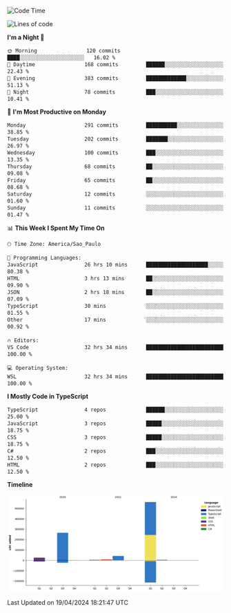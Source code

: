 <!--START_SECTION:waka-->
![Code Time](http://img.shields.io/badge/Code%20Time-2%2C456%20hrs%2022%20mins-blue)

![Lines of code](https://img.shields.io/badge/From%20Hello%20World%20I%27ve%20Written-903.8%20thousand%20lines%20of%20code-blue)

**I'm a Night 🦉** 

```text
🌞 Morning                120 commits         ████░░░░░░░░░░░░░░░░░░░░░   16.02 % 
🌆 Daytime                168 commits         ██████░░░░░░░░░░░░░░░░░░░   22.43 % 
🌃 Evening                383 commits         █████████████░░░░░░░░░░░░   51.13 % 
🌙 Night                  78 commits          ███░░░░░░░░░░░░░░░░░░░░░░   10.41 % 
```
📅 **I'm Most Productive on Monday** 

```text
Monday                   291 commits         ██████████░░░░░░░░░░░░░░░   38.85 % 
Tuesday                  202 commits         ███████░░░░░░░░░░░░░░░░░░   26.97 % 
Wednesday                100 commits         ███░░░░░░░░░░░░░░░░░░░░░░   13.35 % 
Thursday                 68 commits          ██░░░░░░░░░░░░░░░░░░░░░░░   09.08 % 
Friday                   65 commits          ██░░░░░░░░░░░░░░░░░░░░░░░   08.68 % 
Saturday                 12 commits          ░░░░░░░░░░░░░░░░░░░░░░░░░   01.60 % 
Sunday                   11 commits          ░░░░░░░░░░░░░░░░░░░░░░░░░   01.47 % 
```


📊 **This Week I Spent My Time On** 

```text
🕑︎ Time Zone: America/Sao_Paulo

💬 Programming Languages: 
JavaScript               26 hrs 10 mins      ████████████████████░░░░░   80.38 % 
HTML                     3 hrs 13 mins       ██░░░░░░░░░░░░░░░░░░░░░░░   09.90 % 
JSON                     2 hrs 18 mins       ██░░░░░░░░░░░░░░░░░░░░░░░   07.09 % 
TypeScript               30 mins             ░░░░░░░░░░░░░░░░░░░░░░░░░   01.55 % 
Other                    17 mins             ░░░░░░░░░░░░░░░░░░░░░░░░░   00.92 % 

🔥 Editors: 
VS Code                  32 hrs 34 mins      █████████████████████████   100.00 % 

💻 Operating System: 
WSL                      32 hrs 34 mins      █████████████████████████   100.00 % 
```

**I Mostly Code in TypeScript** 

```text
TypeScript               4 repos             ██████░░░░░░░░░░░░░░░░░░░   25.00 % 
JavaScript               3 repos             █████░░░░░░░░░░░░░░░░░░░░   18.75 % 
CSS                      3 repos             █████░░░░░░░░░░░░░░░░░░░░   18.75 % 
C#                       2 repos             ███░░░░░░░░░░░░░░░░░░░░░░   12.50 % 
HTML                     2 repos             ███░░░░░░░░░░░░░░░░░░░░░░   12.50 % 
```



**Timeline**

![Lines of Code chart](https://raw.githubusercontent.com/jonhoffmam/jonhoffmam/master/assets/bar_graph.png)


 Last Updated on 19/04/2024 18:21:47 UTC
<!--END_SECTION:waka-->
